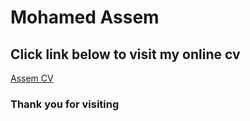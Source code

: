 # Mohamed Assem
## Click link below to visit my online cv
[Assem CV](https://mohamed-assem92.github.io/mohamed-assem/ "Assem's CV")
### Thank you for visiting
